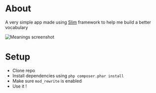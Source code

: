 # About
A very simple app made using [Slim](https://github.com/slimphp/Slim) framework to help me build a better vocabulary

![Meanings screenshot](http://i.imgur.com/lCHNVxx.png)

# Setup
- Clone repo
- Install dependencies using `php composer.phar install`
- Make sure `mod_rewrite` is enabled
- Use it !
